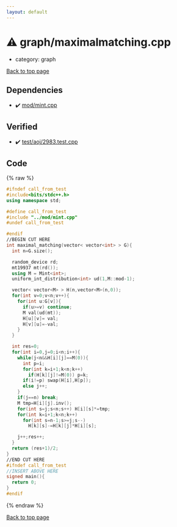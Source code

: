 ```yaml
---
layout: default
---
```


<!-- mathjax config similar to math.stackexchange -->
<script type="text/javascript" async
  src="https://cdnjs.cloudflare.com/ajax/libs/mathjax/2.7.5/MathJax.js?config=TeX-MML-AM_CHTML">
</script>
<script type="text/x-mathjax-config">
  MathJax.Hub.Config({
    TeX: { equationNumbers: { autoNumber: "AMS" }},
    tex2jax: {
      inlineMath: [ ['$','$'] ],
      processEscapes: true
    },
    "HTML-CSS": { matchFontHeight: false },
    displayAlign: "left",
    displayIndent: "2em"
  });
</script>

<script type="text/javascript" src="https://cdnjs.cloudflare.com/ajax/libs/jquery/3.4.1/jquery.min.js"></script>
<script src="https://cdn.jsdelivr.net/npm/jquery-balloon-js@1.1.2/jquery.balloon.min.js" integrity="sha256-ZEYs9VrgAeNuPvs15E39OsyOJaIkXEEt10fzxJ20+2I=" crossorigin="anonymous"></script>
<script type="text/javascript" src="../../assets/js/copy-button.js"></script>
<link rel="stylesheet" href="../../assets/css/copy-button.css" />


# :warning: graph/maximalmatching.cpp
* category: graph


[Back to top page](../../index.html)



## Dependencies
* :heavy_check_mark: [mod/mint.cpp](../mod/mint.cpp.html)


## Verified
* :heavy_check_mark: [test/aoj/2983.test.cpp](../../verify/test/aoj/2983.test.cpp.html)


## Code
{% raw %}
```cpp
#ifndef call_from_test
#include<bits/stdc++.h>
using namespace std;

#define call_from_test
#include "../mod/mint.cpp"
#undef call_from_test

#endif
//BEGIN CUT HERE
int maximal_matching(vector< vector<int> > G){
  int n=G.size();

  random_device rd;
  mt19937 mt(rd());
  using M = Mint<int>;
  uniform_int_distribution<int> ud(1,M::mod-1);

  vector< vector<M> > H(n,vector<M>(n,0));
  for(int v=0;v<n;v++){
    for(int u:G[v]){
      if(u>=v) continue;
      M val(ud(mt));
      H[u][v]= val;
      H[v][u]=-val;
    }
  }

  int res=0;
  for(int i=0,j=0;i<n;i++){
    while(j<n&&H[i][j]==M(0)){
      int p=i;
      for(int k=i+1;k<n;k++)
        if(H[k][j]!=M(0)) p=k;
      if(i!=p) swap(H[i],H[p]);
      else j++;
    }
    if(j==n) break;
    M tmp=H[i][j].inv();
    for(int s=j;s<n;s++) H[i][s]*=tmp;
    for(int k=i+1;k<n;k++)
      for(int s=n-1;s>=j;s--)
        H[k][s]-=H[k][j]*H[i][s];

    j++;res++;
  }
  return (res+1)/2;
}
//END CUT HERE
#ifndef call_from_test
//INSERT ABOVE HERE
signed main(){
  return 0;
}
#endif

```
{% endraw %}

[Back to top page](../../index.html)

